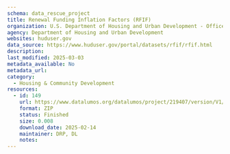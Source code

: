 ```yaml
---
schema: data_rescue_project 
title: Renewal Funding Inflation Factors (RFIF)
organization: U.S. Department of Housing and Urban Development - Office of Policy Development and Research
agency: Department of Housing and Urban Development
websites: huduser.gov
data_source: https://www.huduser.gov/portal/datasets/rfif/rfif.html
description: 
last_modified: 2025-03-03
metadata_available: No
metadata_url: 
category:
  - Housing & Community Development 
resources:
  - id: 149
    url: https://www.datalumos.org/datalumos/project/219407/version/V1/view
    format: ZIP
    status: Finished
    size: 0.008
    download_date: 2025-02-14
    maintainer: DRP, DL
    notes: 
---
```

